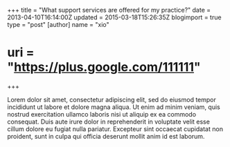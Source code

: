 +++
title = "What support services are offered for my practice?"
date = 2013-04-10T16:14:00Z
updated = 2015-03-18T15:26:35Z
blogimport = true 
type = "post"
[author]
	name = "xio"
#	uri = "https://plus.google.com/111111"
+++

Lorem dolor sit amet, consectetur adipiscing elit, sed do eiusmod tempor incididunt ut labore et dolore magna aliqua. 
Ut enim ad minim veniam, quis nostrud exercitation ullamco laboris nisi ut aliquip ex ea commodo consequat. 
Duis aute irure dolor in reprehenderit in voluptate velit esse cillum dolore eu fugiat nulla pariatur. 
Excepteur sint occaecat cupidatat non proident, sunt in culpa qui officia deserunt mollit anim id est laborum.

